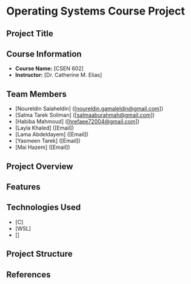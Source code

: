 # Operating Systems Course Project

## Project Title

## Course Information
- **Course Name:** [CSEN 602]
- **Instructor:** [Dr. Catherine M. Elias]

## Team Members
- [Noureldin Salaheldin] ([noureldin.gamaleldin@gmail.com])
- [Salma Tarek Soliman] ([salmaaburahmah@gmail.com])
- [Habiba Mahmoud] ([hrefaee72004@gmail.com])
- [Layla Khaled] ([Email])
- [Lama Abdeldayem] ([Email])
- [Yasmeen Tarek] ([Email])
- [Mai Hazem] ([Email])

## Project Overview

## Features

## Technologies Used
- [C]
- [WSL]
- []

## Project Structure

## References
